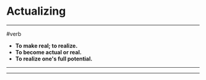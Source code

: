 # Actualizing
---
#verb
- **To make real; to realize.**
- **To become actual or real.**
- **To realize one's full potential.**
---
---

